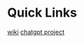 # Quick Links

[wiki](https://github.com/tryscer/flock/wiki)
[chatgpt project](https://chatgpt.com/g/g-p-68c287b4338c8191ac5aa832bfdcd318-flock-novel/project)
